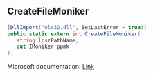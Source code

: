 ## CreateFileMoniker

```csharp
[DllImport("ole32.dll", SetLastError = true)]
public static extern int CreateFileMoniker(
   string lpszPathName,
   out IMoniker ppmk
);
```

Microsoft documentation: [Link](https://docs.microsoft.com/en-us/windows/win32/api/objbase/nf-objbase-createfilemoniker)
